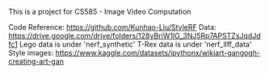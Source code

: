 This is a project for CS585 - Image Video Computation

Code Reference: https://github.com/Kunhao-Liu/StyleRF
Data: https://drive.google.com/drive/folders/128yBriW1IG_3NJ5Rp7APSTZsJqdJdfc1
Lego data is under 'nerf_synthetic'
T-Rex data is under 'nerf_llff_data'
Style images: https://www.kaggle.com/datasets/ipythonx/wikiart-gangogh-creating-art-gan
